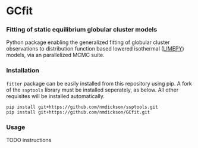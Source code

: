 # GCfit

### Fitting of static equilibrium globular cluster models

Python package enabling the generalized fitting of globular cluster
observations to distribution function based lowered isothermal
([LIMEPY](https://github.com/mgieles/limepy)) models, via an parallelized
MCMC suite.

### Installation

`fitter` package can be easily installed from this repository using pip.
A fork of the `ssptools` library must be installed seperately, as below. All
other requisites will be installed automatically.

```
pip install git+https://github.com/nmdickson/ssptools.git
pip install git+https://github.com/nmdickson/GCfit.git
```

### Usage

TODO instructions
